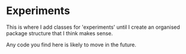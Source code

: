 # Experiments

This is where I add classes for 'experiments' until I create an organised package structure that I think makes sense.

Any code you find here is likely to move in the future.